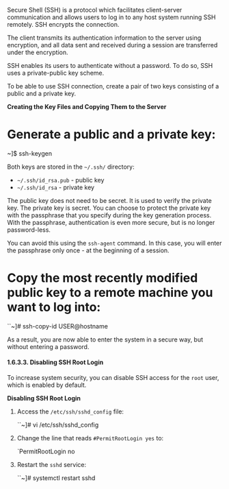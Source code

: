 
Secure Shell (SSH) is a protocol which facilitates client-server communication and allows users to log in to any host system running SSH remotely. SSH encrypts the connection.

The client transmits its authentication information to the server using encryption, and all data sent and received during a session are transferred under the encryption.

SSH enables its users to authenticate without a password. To do so, SSH uses a private-public key scheme.

To be able to use SSH connection, create a pair of two keys consisting of a public and a private key.

**Creating the Key Files and Copying Them to the Server**

# Generate a public and a private key:

~]$ ssh-keygen

Both keys are stored in the `~/.ssh/` directory:

- `~/.ssh/id_rsa.pub` - public key
- `~/.ssh/id_rsa` - private key

The public key does not need to be secret. It is used to verify the private key. The private key is secret. You can choose to protect the private key with the passphrase that you specify during the key generation process. With the passphrase, authentication is even more secure, but is no longer password-less.

You can avoid this using the `ssh-agent` command. In this case, you will enter the passphrase only once - at the beginning of a session.

# Copy the most recently modified public key to a remote machine you want to log into:

``~]# ssh-copy-id USER@hostname

As a result, you are now able to enter the system in a secure way, but without entering a password.

#### 1.6.3.3. Disabling SSH Root Login

To increase system security, you can disable SSH access for the `root` user, which is enabled by default.

**Disabling SSH Root Login**

1. Access the `/etc/ssh/sshd_config` file:
    
    ``~]# vi /etc/ssh/sshd_config
    
2. Change the line that reads `#PermitRootLogin yes` to:
    
    `PermitRootLogin no
    
3. Restart the `sshd` service:
    
    ``~]# systemctl restart sshd

